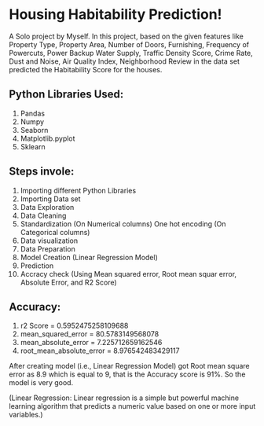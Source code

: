 # Housing Habitability Prediction!
A Solo project by Myself. In this project, based on the given features like Property Type, Property Area, Number of Doors, Furnishing, Frequency of Powercuts, Power Backup Water Supply, Traffic Density Score, Crime Rate, Dust and Noise, Air Quality Index, Neighborhood Review in the data set predicted the Habitability Score for the houses. 

## Python Libraries Used:
1. Pandas
2. Numpy
3. Seaborn
4. Matplotlib.pyplot
5. Sklearn

## Steps invole:
1. Importing different Python Libraries
2. Importing Data set
3. Data Exploration
4. Data Cleaning
5. Standardization (On Numerical columns) One hot encoding (On Categorical columns)
6. Data visualization
7. Data Preparation
8. Model Creation (Linear Regression Model)
9. Prediction
10. Accracy check (Using Mean squared error, Root mean squar error, Absolute Error, and R2 Score)

## Accuracy:
1. r2 Score =  0.5952475258109688
2. mean_squared_error =  80.5783149568078
3. mean_absolute_error =  7.225712659162546
4. root_mean_absolute_error =  8.976542483429117
 
After creating model (i.e., Linear Regression Model) got Root mean square error as 8.9 which is equal to 9, that is the Accuracy score is 91%. So the model is very good.


(Linear Regression: Linear regression is a simple but powerful machine learning algorithm that predicts a numeric value based on one or more input variables.)
